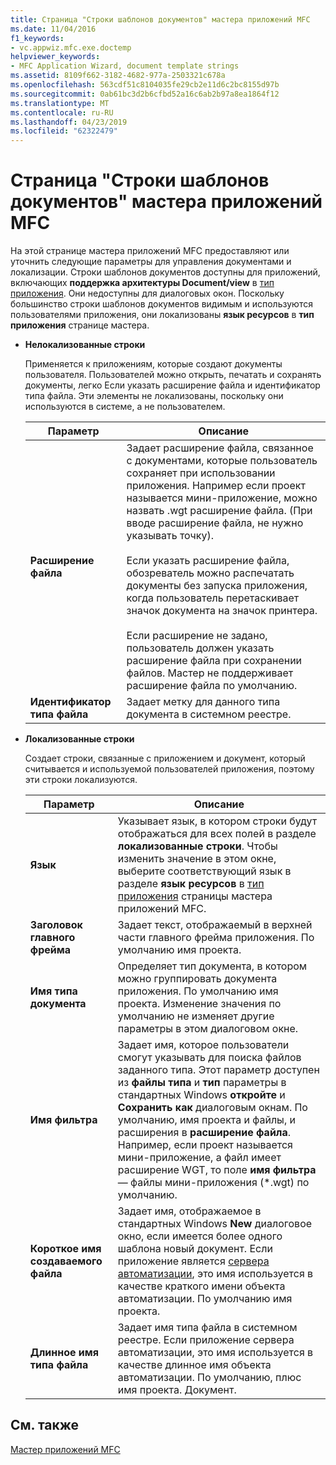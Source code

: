 ```yaml
---
title: Страница "Строки шаблонов документов" мастера приложений MFC
ms.date: 11/04/2016
f1_keywords:
- vc.appwiz.mfc.exe.doctemp
helpviewer_keywords:
- MFC Application Wizard, document template strings
ms.assetid: 8109f662-3182-4682-977a-2503321c678a
ms.openlocfilehash: 563cdf51c8104035fe29cb2e11d6c2bc8155d97b
ms.sourcegitcommit: 0ab61bc3d2b6cfbd52a16c6ab2b97a8ea1864f12
ms.translationtype: MT
ms.contentlocale: ru-RU
ms.lasthandoff: 04/23/2019
ms.locfileid: "62322479"
---
```

# <a name="document-template-strings-mfc-application-wizard"></a>Страница "Строки шаблонов документов" мастера приложений MFC

На этой странице мастера приложений MFC предоставляют или уточнить следующие параметры для управления документами и локализации. Строки шаблонов документов доступны для приложений, включающих **поддержка архитектуры Document/view** в [тип приложения](../../mfc/reference/application-type-mfc-application-wizard.md). Они недоступны для диалоговых окон. Поскольку большинство строки шаблонов документов видимым и используются пользователями приложения, они локализованы **язык ресурсов** в **тип приложения** странице мастера.

- **Нелокализованные строки**

   Применяется к приложениям, которые создают документы пользователя. Пользователей можно открыть, печатать и сохранять документы, легко Если указать расширение файла и идентификатор типа файла. Эти элементы не локализованы, поскольку они используются в системе, а не пользователем.

   |Параметр|Описание|
   |------------|-----------------|
   |**Расширение файла**|Задает расширение файла, связанное с документами, которые пользователь сохраняет при использовании приложения. Например если проект называется мини-приложение, можно назвать .wgt расширение файла. (При вводе расширение файла, не нужно указывать точку).<br /><br /> Если указать расширение файла, обозреватель можно распечатать документы без запуска приложения, когда пользователь перетаскивает значок документа на значок принтера.<br /><br /> Если расширение не задано, пользователь должен указать расширение файла при сохранении файлов. Мастер не поддерживает расширение файла по умолчанию.|
   |**Идентификатор типа файла**|Задает метку для данного типа документа в системном реестре.|

- **Локализованные строки**

   Создает строки, связанные с приложением и документ, который считывается и используемой пользователей приложения, поэтому эти строки локализуются.

   |Параметр|Описание|
   |------------|-----------------|
   |**Язык**|Указывает язык, в котором строки будут отображаться для всех полей в разделе **локализованные строки**. Чтобы изменить значение в этом окне, выберите соответствующий язык в разделе **язык ресурсов** в [тип приложения](../../mfc/reference/application-type-mfc-application-wizard.md) страницы мастера приложений MFC.|
   |**Заголовок главного фрейма**|Задает текст, отображаемый в верхней части главного фрейма приложения. По умолчанию имя проекта.|
   |**Имя типа документа**|Определяет тип документа, в котором можно группировать документа приложения. По умолчанию имя проекта. Изменение значения по умолчанию не изменяет другие параметры в этом диалоговом окне.|
   |**Имя фильтра**|Задает имя, которое пользователи смогут указывать для поиска файлов заданного типа. Этот параметр доступен из **файлы типа** и **тип** параметры в стандартных Windows **откройте** и **Сохранить как** диалоговым окнам. По умолчанию, имя проекта и файлы, и расширения в **расширение файла**. Например, если проект называется мини-приложение, а файл имеет расширение WGT, то поле **имя фильтра** — файлы мини-приложения (*.wgt) по умолчанию.|
   |**Короткое имя создаваемого файла**|Задает имя, отображаемое в стандартных Windows **New** диалоговое окно, если имеется более одного шаблона новый документ. Если приложение является [сервера автоматизации](../../mfc/automation-servers.md), это имя используется в качестве краткого имени объекта автоматизации. По умолчанию имя проекта.|
   |**Длинное имя типа файла**|Задает имя типа файла в системном реестре. Если приложение сервера автоматизации, это имя используется в качестве длинное имя объекта автоматизации. По умолчанию, плюс имя проекта. Документ.|

## <a name="see-also"></a>См. также

[Мастер приложений MFC](../../mfc/reference/mfc-application-wizard.md)
